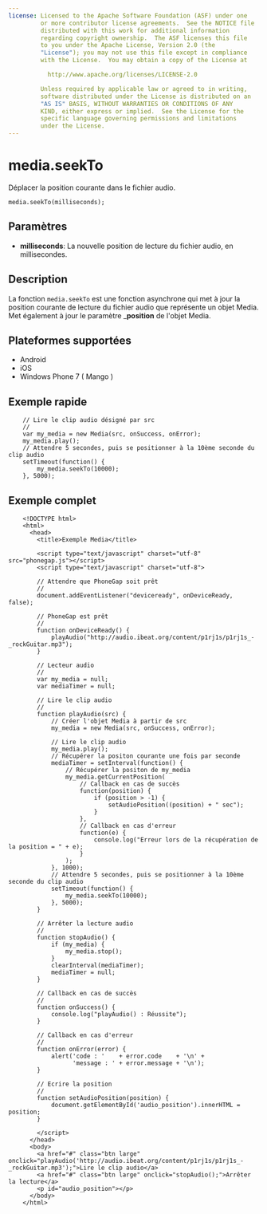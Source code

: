```yaml
---
license: Licensed to the Apache Software Foundation (ASF) under one
         or more contributor license agreements.  See the NOTICE file
         distributed with this work for additional information
         regarding copyright ownership.  The ASF licenses this file
         to you under the Apache License, Version 2.0 (the
         "License"); you may not use this file except in compliance
         with the License.  You may obtain a copy of the License at

           http://www.apache.org/licenses/LICENSE-2.0

         Unless required by applicable law or agreed to in writing,
         software distributed under the License is distributed on an
         "AS IS" BASIS, WITHOUT WARRANTIES OR CONDITIONS OF ANY
         KIND, either express or implied.  See the License for the
         specific language governing permissions and limitations
         under the License.
---
```


media.seekTo
============

Déplacer la position courante dans le fichier audio.

    media.seekTo(milliseconds);

Paramètres
----------

- __milliseconds__: La nouvelle position de lecture du fichier audio, en millisecondes.


Description
-----------

La fonction `media.seekTo` est une fonction asynchrone qui met à jour la position courante de lecture du fichier audio que représente un objet Media. Met également à jour le paramètre ___position__ de l'objet Media. 

Plateformes supportées
----------------------

- Android
- iOS
- Windows Phone 7 ( Mango )
    
Exemple rapide
--------------

        // Lire le clip audio désigné par src
        //
        var my_media = new Media(src, onSuccess, onError);
		my_media.play();
        // Attendre 5 secondes, puis se positionner à la 10ème seconde du clip audio
        setTimeout(function() {
            my_media.seekTo(10000);
        }, 5000);


Exemple complet
---------------

        <!DOCTYPE html>
        <html>
          <head>
            <title>Exemple Media</title>
        
            <script type="text/javascript" charset="utf-8" src="phonegap.js"></script>
            <script type="text/javascript" charset="utf-8">
        
            // Attendre que PhoneGap soit prêt
            //
            document.addEventListener("deviceready", onDeviceReady, false);
        
            // PhoneGap est prêt
            //
            function onDeviceReady() {
                playAudio("http://audio.ibeat.org/content/p1rj1s/p1rj1s_-_rockGuitar.mp3");
            }
        
            // Lecteur audio
            //
            var my_media = null;
            var mediaTimer = null;
        
            // Lire le clip audio
            //
            function playAudio(src) {
                // Créer l'objet Media à partir de src
                my_media = new Media(src, onSuccess, onError);
        
                // Lire le clip audio
                my_media.play();
                // Récupérer la positon courante une fois par seconde
        		mediaTimer = setInterval(function() {
            		// Récupérer la positon de my_media
           			my_media.getCurrentPosition(
                		// Callback en cas de succès
                		function(position) {
                    		if (position > -1) {
                        		setAudioPosition((position) + " sec");
                    		}
                		},
                		// Callback en cas d'erreur
                		function(e) {
                    		console.log("Erreur lors de la récupération de la position = " + e);
                		}
            		);
        		}, 1000);
        		// Attendre 5 secondes, puis se positionner à la 10ème seconde du clip audio
        		setTimeout(function() {
            		my_media.seekTo(10000);
           		}, 5000);
     		}
        
            // Arrêter la lecture audio
            // 
            function stopAudio() {
                if (my_media) {
                    my_media.stop();
                }
                clearInterval(mediaTimer);
                mediaTimer = null;
            }
        
            // Callback en cas de succès
            //
            function onSuccess() {
                console.log("playAudio() : Réussite");
            }
        
            // Callback en cas d'erreur
            //
            function onError(error) {
                alert('code : '    + error.code    + '\n' + 
                      'message : ' + error.message + '\n');
            }
        
            // Ecrire la position
            // 
            function setAudioPosition(position) {
                document.getElementById('audio_position').innerHTML = position;
            }
        
            </script>
          </head>
          <body>
            <a href="#" class="btn large" onclick="playAudio('http://audio.ibeat.org/content/p1rj1s/p1rj1s_-_rockGuitar.mp3');">Lire le clip audio</a>
            <a href="#" class="btn large" onclick="stopAudio();">Arrêter la lecture</a>
            <p id="audio_position"></p>
          </body>
        </html>